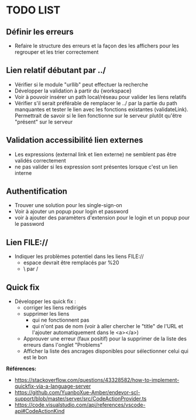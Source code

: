 # TODO LIST

## Définir les erreurs
+ Refaire le structure des erreurs et la façon des les affichers pour les regrouper et les trier correctement

## Lien relatif débutant par ../
+ Vérifier si le module "urllib" peut effectuer la recherche
+ Développer la validation à partir du {workspace}
+ Voir à pouvoir insérer un path local/réseau pour valider les liens relatifs
+ Vérifier s'il serait préférable de remplacer le ../ par la partie du path manquantes et tester le lien avec les fonctions existantes (validateLink). Permettrait de savoir si le lien fonctionne sur le serveur plutôt qu'être "présent" sur le serveur


## Validation accessibilité lien externes
+ Les expressions (external link et lien externe) ne semblent pas être validés correctement
+ ne pas valider si les expression sont présentes lorsque c'est un lien interne


## Authentification
+ Trouver une solution pour les single-sign-on
+ Voir à ajouter un popup pour login et password
+ voir à ajouter des paramèters d'extension pour le login et un popup pour le password


## Lien FILE://
+ Indiquer les problèmes potentiel dans les liens FILE://
  + espace devrait être remplacés par %20
  + \ par /

## Quick fix
+ Développer les quick fix :
  + corriger les liens redirigés
  + supprimer les liens
    + qui ne fonctionnent pas
    + qui n'ont pas de nom (voir à aller chercher le "title" de l'URL et l'ajouter automatiquement dans le &lt;a&gt;&lt;/a&gt;)
  + Approuver une erreur (faux positif) pour la supprimer de la liste des erreurs dans l'onglet "Problems"
  + Afficher la liste des ancrages disponibles pour sélectionner celui qui est le bon

**Références:**
+ https://stackoverflow.com/questions/43328582/how-to-implement-quickfix-via-a-language-server
+ https://github.com/YuanboXue-Amber/endevor-scl-support/blob/master/server/src/CodeActionProvider.ts
+ https://code.visualstudio.com/api/references/vscode-api#CodeActionKind

